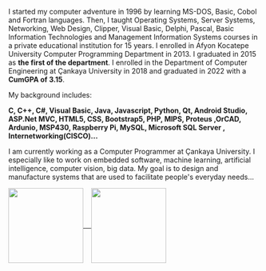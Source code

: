 <!--
### Hi there 👋


**ayhanarici/ayhanarici** is a ✨ _special_ ✨ repository because its `README.md` (this file) appears on your GitHub profile.

Here are some ideas to get you started:

- 🔭 I’m currently working on ...
- 🌱 I’m currently learning ...
- 👯 I’m looking to collaborate on ...
- 🤔 I’m looking for help with ...
- 💬 Ask me about ...
- 📫 How to reach me: ...
- 😄 Pronouns: ...
- ⚡ Fun fact: ...

[![Github Badge](https://img.shields.io/badge/-Github-000?style=quare&labelColor=000&logo=Github&logoColor=white&link=link)](link) 
[![Instagram Badge](https://img.shields.io/badge/-Instagram-C13584?style=flat-quare&labelColor=C13584&logo=instagram&logoColor=white&link=link)](link) 
[![Medium Badge](https://img.shields.io/badge/-Medium-757575?style=flat-quare&labelColor=757575&logo=Medium&logoColor=white&link=link)](link) 
[![Blogger Badge](https://img.shields.io/badge/-Blogger-FF9800?style=flat-quare&labelColor=FF9800&logo=Blogger&logoColor=white&link=link)](link)
[![ayhanarici's top languages](https://github-readme-stats.vercel.app/api/top-langs/?username=ayhanarici&theme=blue-green)](https://github.com/ayhanarici/github-readme-stats)

![Github stats 2](https://github-readme-stats.vercel.app/api?username=ayhanarici&show_icons=true&theme=radical)
-->
I started my computer adventure in 1996 by learning MS-DOS, Basic, Cobol and Fortran languages. Then, I taught Operating Systems, Server Systems, Networking, Web Design, Clipper, Visual Basic, Delphi, Pascal, Basic Information Technologies and Management Information Systems courses in a private educational institution for 15 years. I enrolled in Afyon Kocatepe University Computer Programming Department in 2013. I graduated in 2015 as <b>the first of the department</b>. I enrolled in the Department of Computer Engineering at Çankaya University in 2018 and graduated in 2022 with a <b>CumGPA of 3.15</b>.

My background includes:<p>
<b>
C, C++, C#, Visual Basic, Java, Javascript, Python, Qt, Android Studio,  ASP.Net MVC, HTML5, CSS, Bootstrap5, PHP, MIPS, Proteus ,OrCAD, Ardunio, MSP430, Raspberry Pi, MySQL, Microsoft SQL Server , Internetworking(CISCO)...</b>

I am currently working as a Computer Programmer at Çankaya University. I especially like to work on embedded software, machine learning, artificial intelligence, computer vision, big data. My goal is to design and manufacture systems that are used to facilitate people's everyday needs...

<p dir="auto">

<a href="#">
  
  <img align="center" src="https://github-readme-stats.vercel.app/api/top-langs/?username=ayhanarici&show_icons=true&amp;locale=en&amp;layout=compact" style="max-width: 100%;height:150px;" />
  &nbsp;&nbsp;
  <img align="center" src="https://github-readme-stats.vercel.app/api?username=ayhanarici&amp;show_icons=true&amp;locale=en" style="max-width: 100%;height:150px;" />
</a>
</p>

